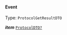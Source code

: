 

#### Event

Type: `ProtocolGetResultDTO`  
<article>

***item*** [`ProtocolDTO?`](#protocol) 

</article>

